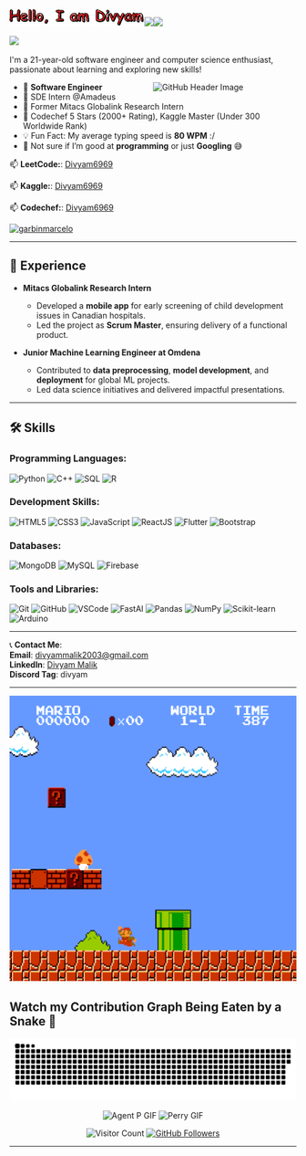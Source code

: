 <img src="https://github.com/Divyam6969/textart/blob/main/text.gif" height="30"><img src="https://media.giphy.com/media/hvRJCLFzcasrR4ia7z/giphy.gif" width="40px"><a href="https://github.com/404"><img src="https://user-images.githubusercontent.com/73097560/115834477-dbab4500-a447-11eb-908a-139a6edaec5c.gif"></a>

<img src="https://media.tenor.com/DBqjevyA2o4AAAAd/bongo-cat-codes.gif">

I'm a 21-year-old software engineer and computer science enthusiast, passionate about learning and exploring new skills!  

<img width="50%" align="right" alt="GitHub Header Image" src="https://raw.githubusercontent.com/onimur/.github/master/.resources/git-header.svg" />

- 🔭 **Software Engineer**  
- 🌱 SDE Intern @Amadeus 
- 🤝 Former Mitacs Globalink Research Intern
- 🧃 Codechef 5 Stars (2000+ Rating), Kaggle Master (Under 300 Worldwide Rank)
- 💡 Fun Fact: My average typing speed is **80 WPM** :/  
- 💬 Not sure if I’m good at **programming** or just **Googling** 😅   

📫 **LeetCode:**: [Divyam6969](https://www.leetcode.com/divyam6969) 

📫 **Kaggle:**: [Divyam6969](https://www.kaggle.com/divyam6969)  

📫 **Codechef:**: [Divyam6969](https://www.codechef.com/users/divyam6969)  

<div align="left">
<a href="https://www.buymeacoffee.com/Divyam03" target="_blank"><img src="https://cdn.buymeacoffee.com/buttons/v2/default-yellow.png" height="45" width="170" alt="garbinmarcelo" /></a>
</div>

---

## 💼 **Experience**
- **Mitacs Globalink Research Intern**  
  - Developed a **mobile app** for early screening of child development issues in Canadian hospitals.  
  - Led the project as **Scrum Master**, ensuring delivery of a functional product.  

- **Junior Machine Learning Engineer at Omdena**  
  - Contributed to **data preprocessing**, **model development**, and **deployment** for global ML projects.  
  - Led data science initiatives and delivered impactful presentations.  

---

## 🛠️ **Skills**

### Programming Languages:  
![Python](https://img.shields.io/badge/Python-3776AB?style=for-the-badge&logo=python&logoColor=white) ![C++](https://img.shields.io/badge/C++-00599C?style=for-the-badge&logo=cplusplus&logoColor=white) ![SQL](https://img.shields.io/badge/SQL-4479A1?style=for-the-badge&logo=postgresql&logoColor=white) ![R](https://img.shields.io/badge/R-276DC3?style=for-the-badge&logo=r&logoColor=white)  

### Development Skills:  
![HTML5](https://img.shields.io/badge/HTML5-E34F26?style=for-the-badge&logo=html5&logoColor=white) ![CSS3](https://img.shields.io/badge/CSS3-1572B6?style=for-the-badge&logo=css3&logoColor=white) ![JavaScript](https://img.shields.io/badge/JavaScript-F7DF1E?style=for-the-badge&logo=javascript&logoColor=black) ![ReactJS](https://img.shields.io/badge/React-61DAFB?style=for-the-badge&logo=react&logoColor=black) ![Flutter](https://img.shields.io/badge/Flutter-02569B?style=for-the-badge&logo=flutter&logoColor=white) ![Bootstrap](https://img.shields.io/badge/Bootstrap-7952B3?style=for-the-badge&logo=bootstrap&logoColor=white)  

### Databases:  
![MongoDB](https://img.shields.io/badge/MongoDB-47A248?style=for-the-badge&logo=mongodb&logoColor=white) ![MySQL](https://img.shields.io/badge/MySQL-4479A1?style=for-the-badge&logo=mysql&logoColor=white) ![Firebase](https://img.shields.io/badge/Firebase-FFCA28?style=for-the-badge&logo=firebase&logoColor=black)  

### Tools and Libraries:  
![Git](https://img.shields.io/badge/Git-F05032?style=for-the-badge&logo=git&logoColor=white) ![GitHub](https://img.shields.io/badge/GitHub-181717?style=for-the-badge&logo=github&logoColor=white) ![VSCode](https://img.shields.io/badge/VSCode-007ACC?style=for-the-badge&logo=visual-studio-code&logoColor=white) ![FastAI](https://img.shields.io/badge/FastAI-1C2833?style=for-the-badge&logo=fastai&logoColor=white) ![Pandas](https://img.shields.io/badge/Pandas-150458?style=for-the-badge&logo=pandas&logoColor=white) ![NumPy](https://img.shields.io/badge/NumPy-013243?style=for-the-badge&logo=numpy&logoColor=white) ![Scikit-learn](https://img.shields.io/badge/Scikit--Learn-F7931E?style=for-the-badge&logo=scikit-learn&logoColor=black) ![Arduino](https://img.shields.io/badge/Arduino-00979D?style=for-the-badge&logo=arduino&logoColor=white)  

---

📞 **Contact Me**:  
**Email**: divyammalik2003@gmail.com  
**LinkedIn**: [Divyam Malik](https://www.linkedin.com/in/divyam03/) <br>
**Discord Tag**: divyam

---

 

<img src="https://github.com/Divyam6969/textart/raw/main/mario-icegif-11.gif" width="100%" height='500px'>



## Watch my Contribution Graph Being Eaten by a Snake 🐍

<p align="center">
  <img src="https://github.com/Divyam6969/textart/blob/main/github-user-contribution.svg" alt="snake">
</p>

<div align="center">
  <img src="https://media.tenor.com/c_rr1aUsI90AAAAC/phineas-and-ferb-agent-p.gif" alt="Agent P GIF" height="160px" width="180px">
  <img src="https://static.wikia.nocookie.net/pffanon/images/5/53/Perry.gif/revision/latest?cb=20200724041706" alt="Perry GIF" height="160px" width="180px">
</div>

<p align="center">
  <img src="https://visitor-badge.laobi.icu/badge?page_id=Divyam6969" alt="Visitor Count"> 
  <a href="https://github.com/Divyam6969?tab=followers">
    <img src="https://img.shields.io/github/followers/divyam6969?label=Followers&style=social" alt="GitHub Followers">
  </a>
</p>






---
